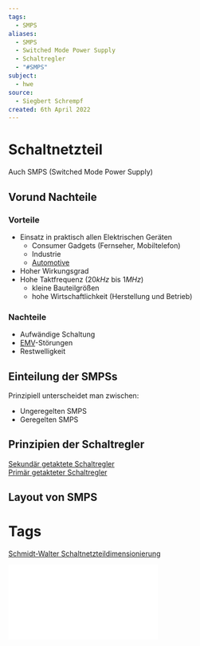 ```yaml
---
tags:
  - SMPS
aliases:
  - SMPS
  - Switched Mode Power Supply
  - Schaltregler
  - "#SMPS"
subject:
  - hwe
source:
  - Siegbert Schrempf
created: 6th April 2022
---
```


# Schaltnetzteil

Auch SMPS (Switched Mode Power Supply)

## Vorund Nachteile

### Vorteile

- Einsatz in praktisch allen Elektrischen Geräten
	- Consumer Gadgets (Fernseher, Mobiltelefon)
	- Industrie
	- [Automotive](https://en.wikipedia.org/wiki/Automotive_industry)
- Hoher Wirkungsgrad
- Hohe Taktfrequenz ($20kHz$ bis $1MHz$)
	- kleine Bauteilgrößen
	- hohe Wirtschaftlichkeit (Herstellung und Betrieb)
 

### Nachteile

- Aufwändige Schaltung
- [EMV](../Elektromagnetische%20Verträglichkeit.md)-Störungen
- Restwelligkeit

## Einteilung der SMPSs

Prinzipiell unterscheidet man zwischen:
- Ungeregelten SMPS
- Geregelten SMPS

## Prinzipien der Schaltregler

[Sekundär getaktete Schaltregler](Sekundär%20getaktete%20Schaltregler.md)  
[Primär getakteter Schaltregler](Primär%20getakteter%20Schaltregler.md)

## Layout von SMPS

# Tags

[Schmidt-Walter Schaltnetzteildimensionierung](http://schmidt-walter-schaltnetzteile.de/smps/smps.html)

![SMPS_intro](../assets/pdf/SMPS_intro.pdf)
